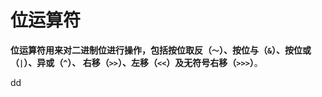 位运算符
================================================================================
**位运算符用来对二进制位进行操作，包括按位取反（`～`）、按位与（`&`）、按位或（`|`）、异或（`^`）、
右移（`>>`）、左移（`<<`）及无符号右移（`>>>`）**。



































dd
